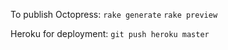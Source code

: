 To publish Octopress:
`rake generate`
`rake preview`


Heroku for deployment:
`git push heroku master`
